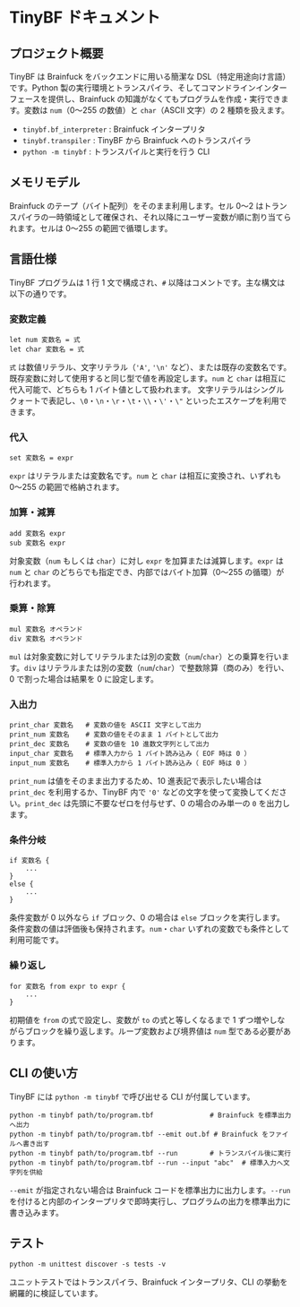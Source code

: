 # TinyBF ドキュメント

## プロジェクト概要
TinyBF は Brainfuck をバックエンドに用いる簡潔な DSL（特定用途向け言語）です。Python 製の実行環境とトランスパイラ、そしてコマンドラインインターフェースを提供し、Brainfuck の知識がなくてもプログラムを作成・実行できます。変数は `num`（0〜255 の数値）と `char`（ASCII 文字）の 2 種類を扱えます。

- `tinybf.bf_interpreter` : Brainfuck インタープリタ
- `tinybf.transpiler` : TinyBF から Brainfuck へのトランスパイラ
- `python -m tinybf` : トランスパイルと実行を行う CLI

## メモリモデル
Brainfuck のテープ（バイト配列）をそのまま利用します。セル 0〜2 はトランスパイラの一時領域として確保され、それ以降にユーザー変数が順に割り当てられます。セルは 0〜255 の範囲で循環します。

## 言語仕様
TinyBF プログラムは 1 行 1 文で構成され、`#` 以降はコメントです。主な構文は以下の通りです。

### 変数定義
```
let num 変数名 = 式
let char 変数名 = 式
```
`式` は数値リテラル、文字リテラル（`'A'`, `'\n'` など）、または既存の変数名です。既存変数に対して使用すると同じ型で値を再設定します。`num` と `char` は相互に代入可能で、どちらも 1 バイト値として扱われます。
文字リテラルはシングルクォートで表記し、`\0`・`\n`・`\r`・`\t`・`\\`・`\'`・`\"` といったエスケープを利用できます。

### 代入
```
set 変数名 = expr
```
`expr` はリテラルまたは変数名です。`num` と `char` は相互に変換され、いずれも 0〜255 の範囲で格納されます。

### 加算・減算
```
add 変数名 expr
sub 変数名 expr
```
対象変数（`num` もしくは `char`）に対し `expr` を加算または減算します。`expr` は `num` と `char` のどちらでも指定でき、内部ではバイト加算（0〜255 の循環）が行われます。

### 乗算・除算
```
mul 変数名 オペランド
div 変数名 オペランド
```
`mul` は対象変数に対してリテラルまたは別の変数（`num`/`char`）との乗算を行います。`div` はリテラルまたは別の変数（`num`/`char`）で整数除算（商のみ）を行い、0 で割った場合は結果を 0 に設定します。

### 入出力
```
print_char 変数名   # 変数の値を ASCII 文字として出力
print_num 変数名    # 変数の値をそのまま 1 バイトとして出力
print_dec 変数名    # 変数の値を 10 進数文字列として出力
input_char 変数名   # 標準入力から 1 バイト読み込み（ EOF 時は 0 ）
input_num 変数名    # 標準入力から 1 バイト読み込み（ EOF 時は 0 ）
```
`print_num` は値をそのまま出力するため、10 進表記で表示したい場合は `print_dec` を利用するか、TinyBF 内で `'0'` などの文字を使って変換してください。`print_dec` は先頭に不要なゼロを付与せず、0 の場合のみ単一の `0` を出力します。

### 条件分岐
```
if 変数名 {
    ...
}
else {
    ...
}
```
条件変数が 0 以外なら `if` ブロック、0 の場合は `else` ブロックを実行します。条件変数の値は評価後も保持されます。`num`・`char` いずれの変数でも条件として利用可能です。

### 繰り返し
```
for 変数名 from expr to expr {
    ...
}
```
初期値を `from` の式で設定し、変数が `to` の式と等しくなるまで 1 ずつ増やしながらブロックを繰り返します。ループ変数および境界値は `num` 型である必要があります。

## CLI の使い方
TinyBF には `python -m tinybf` で呼び出せる CLI が付属しています。

```
python -m tinybf path/to/program.tbf              # Brainfuck を標準出力へ出力
python -m tinybf path/to/program.tbf --emit out.bf # Brainfuck をファイルへ書き出す
python -m tinybf path/to/program.tbf --run        # トランスパイル後に実行
python -m tinybf path/to/program.tbf --run --input "abc"  # 標準入力へ文字列を供給
```

`--emit` が指定されない場合は Brainfuck コードを標準出力に出力します。`--run` を付けると内部のインタープリタで即時実行し、プログラムの出力を標準出力に書き込みます。

## テスト
```
python -m unittest discover -s tests -v
```
ユニットテストではトランスパイラ、Brainfuck インタープリタ、CLI の挙動を網羅的に検証しています。
